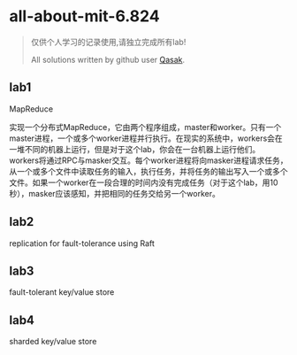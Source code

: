 # all-about-mit-6.824

> 仅供个人学习的记录使用,请独立完成所有lab!
>
> All solutions written by github user [Qasak](https://qasak.github.io/).    

## lab1

MapReduce

实现一个分布式MapReduce，它由两个程序组成，master和worker。只有一个master进程，一个或多个worker进程并行执行。在现实的系统中，workers会在一堆不同的机器上运行，但是对于这个lab，你会在一台机器上运行他们。workers将通过RPC与masker交互。每个worker进程将向masker进程请求任务，从一个或多个文件中读取任务的输入，执行任务，并将任务的输出写入一个或多个文件。如果一个worker在一段合理的时间内没有完成任务（对于这个lab，用10秒），masker应该感知，并把相同的任务交给另一个worker。

## lab2

replication for fault-tolerance using Raft

## lab3

fault-tolerant key/value store

## lab4

sharded key/value store